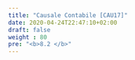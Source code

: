 ```yaml
---
title: "Causale Contabile [CAU17]"
date: 2020-04-24T22:47:10+02:00
draft: false
weight : 80
pre: "<b>8.2 </b>"
---
```



